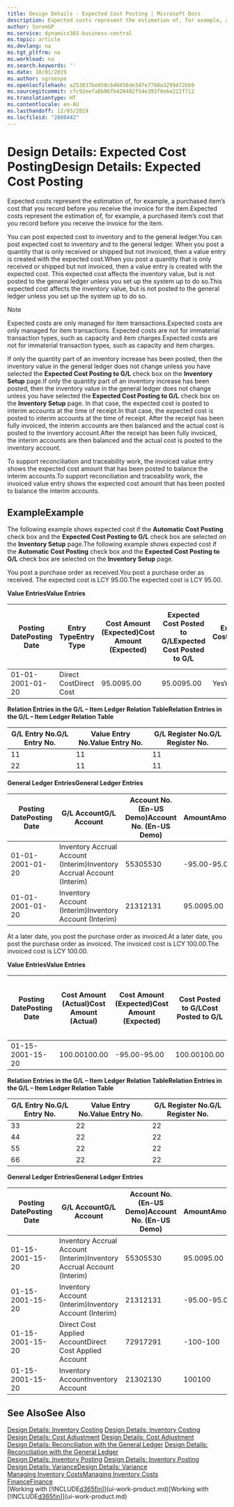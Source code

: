 ```yaml
---
title: Design Details - Expected Cost Posting | Microsoft Docs
description: Expected costs represent the estimation of, for example, a purchased item’s cost that you record before you receive the invoice for the item.
author: SorenGP
ms.service: dynamics365-business-central
ms.topic: article
ms.devlang: na
ms.tgt_pltfrm: na
ms.workload: na
ms.search.keywords: ''
ms.date: 10/01/2019
ms.author: sgroespe
ms.openlocfilehash: a253837be058cb46656de347e7798a3299472bb9
ms.sourcegitcommit: cfc92eefa8b06fb426482f54e393f0e6e222f712
ms.translationtype: HT
ms.contentlocale: en-AU
ms.lasthandoff: 12/03/2019
ms.locfileid: "2880442"
---
```

# <a name="design-details-expected-cost-posting"></a><span data-ttu-id="4f8ca-103">Design Details: Expected Cost Posting</span><span class="sxs-lookup"><span data-stu-id="4f8ca-103">Design Details: Expected Cost Posting</span></span>
<span data-ttu-id="4f8ca-104">Expected costs represent the estimation of, for example, a purchased item’s cost that you record before you receive the invoice for the item.</span><span class="sxs-lookup"><span data-stu-id="4f8ca-104">Expected costs represent the estimation of, for example, a purchased item’s cost that you record before you receive the invoice for the item.</span></span>  

 <span data-ttu-id="4f8ca-105">You can post expected cost to inventory and to the general ledger.</span><span class="sxs-lookup"><span data-stu-id="4f8ca-105">You can post expected cost to inventory and to the general ledger.</span></span> <span data-ttu-id="4f8ca-106">When you post a quantity that is only received or shipped but not invoiced, then a value entry is created with the expected cost.</span><span class="sxs-lookup"><span data-stu-id="4f8ca-106">When you post a quantity that is only received or shipped but not invoiced, then a value entry is created with the expected cost.</span></span> <span data-ttu-id="4f8ca-107">This expected cost affects the inventory value, but is not posted to the general ledger unless you set up the system up to do so.</span><span class="sxs-lookup"><span data-stu-id="4f8ca-107">This expected cost affects the inventory value, but is not posted to the general ledger unless you set up the system up to do so.</span></span>  

> [!NOTE]  
>  <span data-ttu-id="4f8ca-108">Expected costs are only managed for item transactions.</span><span class="sxs-lookup"><span data-stu-id="4f8ca-108">Expected costs are only managed for item transactions.</span></span> <span data-ttu-id="4f8ca-109">Expected costs are not for immaterial transaction types, such as capacity and item charges.</span><span class="sxs-lookup"><span data-stu-id="4f8ca-109">Expected costs are not for immaterial transaction types, such as capacity and item charges.</span></span>  

 <span data-ttu-id="4f8ca-110">If only the quantity part of an inventory increase has been posted, then the inventory value in the general ledger does not change unless you have selected the **Expected Cost Posting to G/L** check box on the **Inventory Setup** page.</span><span class="sxs-lookup"><span data-stu-id="4f8ca-110">If only the quantity part of an inventory increase has been posted, then the inventory value in the general ledger does not change unless you have selected the **Expected Cost Posting to G/L** check box on the **Inventory Setup** page.</span></span> <span data-ttu-id="4f8ca-111">In that case, the expected cost is posted to interim accounts at the time of receipt.</span><span class="sxs-lookup"><span data-stu-id="4f8ca-111">In that case, the expected cost is posted to interim accounts at the time of receipt.</span></span> <span data-ttu-id="4f8ca-112">After the receipt has been fully invoiced, the interim accounts are then balanced and the actual cost is posted to the inventory account.</span><span class="sxs-lookup"><span data-stu-id="4f8ca-112">After the receipt has been fully invoiced, the interim accounts are then balanced and the actual cost is posted to the inventory account.</span></span>  

 <span data-ttu-id="4f8ca-113">To support reconciliation and traceability work, the invoiced value entry shows the expected cost amount that has been posted to balance the interim accounts.</span><span class="sxs-lookup"><span data-stu-id="4f8ca-113">To support reconciliation and traceability work, the invoiced value entry shows the expected cost amount that has been posted to balance the interim accounts.</span></span>  

## <a name="example"></a><span data-ttu-id="4f8ca-114">Example</span><span class="sxs-lookup"><span data-stu-id="4f8ca-114">Example</span></span>  
 <span data-ttu-id="4f8ca-115">The following example shows expected cost if the **Automatic Cost Posting** check box and the **Expected Cost Posting to G/L** check box are selected on the **Inventory Setup** page.</span><span class="sxs-lookup"><span data-stu-id="4f8ca-115">The following example shows expected cost if the **Automatic Cost Posting** check box and the **Expected Cost Posting to G/L** check box are selected on the **Inventory Setup** page.</span></span>  

 <span data-ttu-id="4f8ca-116">You post a purchase order as received.</span><span class="sxs-lookup"><span data-stu-id="4f8ca-116">You post a purchase order as received.</span></span> <span data-ttu-id="4f8ca-117">The expected cost is LCY 95.00.</span><span class="sxs-lookup"><span data-stu-id="4f8ca-117">The expected cost is LCY 95.00.</span></span>  

 <span data-ttu-id="4f8ca-118">**Value Entries**</span><span class="sxs-lookup"><span data-stu-id="4f8ca-118">**Value Entries**</span></span>  

|<span data-ttu-id="4f8ca-119">Posting Date</span><span class="sxs-lookup"><span data-stu-id="4f8ca-119">Posting Date</span></span>|<span data-ttu-id="4f8ca-120">Entry Type</span><span class="sxs-lookup"><span data-stu-id="4f8ca-120">Entry Type</span></span>|<span data-ttu-id="4f8ca-121">Cost Amount (Expected)</span><span class="sxs-lookup"><span data-stu-id="4f8ca-121">Cost Amount (Expected)</span></span>|<span data-ttu-id="4f8ca-122">Expected Cost Posted to G/L</span><span class="sxs-lookup"><span data-stu-id="4f8ca-122">Expected Cost Posted to G/L</span></span>|<span data-ttu-id="4f8ca-123">Expected Cost</span><span class="sxs-lookup"><span data-stu-id="4f8ca-123">Expected Cost</span></span>|<span data-ttu-id="4f8ca-124">Item Ledger Entry No.</span><span class="sxs-lookup"><span data-stu-id="4f8ca-124">Item Ledger Entry No.</span></span>|<span data-ttu-id="4f8ca-125">Entry No.</span><span class="sxs-lookup"><span data-stu-id="4f8ca-125">Entry No.</span></span>|  
|------------------|----------------|------------------------------|----------------------------------|-------------------|---------------------------|---------------|  
|<span data-ttu-id="4f8ca-126">01-01-20</span><span class="sxs-lookup"><span data-stu-id="4f8ca-126">01-01-20</span></span>|<span data-ttu-id="4f8ca-127">Direct Cost</span><span class="sxs-lookup"><span data-stu-id="4f8ca-127">Direct Cost</span></span>|<span data-ttu-id="4f8ca-128">95.00</span><span class="sxs-lookup"><span data-stu-id="4f8ca-128">95.00</span></span>|<span data-ttu-id="4f8ca-129">95.00</span><span class="sxs-lookup"><span data-stu-id="4f8ca-129">95.00</span></span>|<span data-ttu-id="4f8ca-130">Yes</span><span class="sxs-lookup"><span data-stu-id="4f8ca-130">Yes</span></span>|<span data-ttu-id="4f8ca-131">1</span><span class="sxs-lookup"><span data-stu-id="4f8ca-131">1</span></span>|<span data-ttu-id="4f8ca-132">1</span><span class="sxs-lookup"><span data-stu-id="4f8ca-132">1</span></span>|  

 <span data-ttu-id="4f8ca-133">**Relation Entries in the G/L – Item Ledger Relation Table**</span><span class="sxs-lookup"><span data-stu-id="4f8ca-133">**Relation Entries in the G/L – Item Ledger Relation Table**</span></span>  

|<span data-ttu-id="4f8ca-134">G/L Entry No.</span><span class="sxs-lookup"><span data-stu-id="4f8ca-134">G/L Entry No.</span></span>|<span data-ttu-id="4f8ca-135">Value Entry No.</span><span class="sxs-lookup"><span data-stu-id="4f8ca-135">Value Entry No.</span></span>|<span data-ttu-id="4f8ca-136">G/L Register No.</span><span class="sxs-lookup"><span data-stu-id="4f8ca-136">G/L Register No.</span></span>|  
|--------------------|---------------------|-----------------------|  
|<span data-ttu-id="4f8ca-137">1</span><span class="sxs-lookup"><span data-stu-id="4f8ca-137">1</span></span>|<span data-ttu-id="4f8ca-138">1</span><span class="sxs-lookup"><span data-stu-id="4f8ca-138">1</span></span>|<span data-ttu-id="4f8ca-139">1</span><span class="sxs-lookup"><span data-stu-id="4f8ca-139">1</span></span>|  
|<span data-ttu-id="4f8ca-140">2</span><span class="sxs-lookup"><span data-stu-id="4f8ca-140">2</span></span>|<span data-ttu-id="4f8ca-141">1</span><span class="sxs-lookup"><span data-stu-id="4f8ca-141">1</span></span>|<span data-ttu-id="4f8ca-142">1</span><span class="sxs-lookup"><span data-stu-id="4f8ca-142">1</span></span>|  

 <span data-ttu-id="4f8ca-143">**General Ledger Entries**</span><span class="sxs-lookup"><span data-stu-id="4f8ca-143">**General Ledger Entries**</span></span>  

|<span data-ttu-id="4f8ca-144">Posting Date</span><span class="sxs-lookup"><span data-stu-id="4f8ca-144">Posting Date</span></span>|<span data-ttu-id="4f8ca-145">G/L Account</span><span class="sxs-lookup"><span data-stu-id="4f8ca-145">G/L Account</span></span>|<span data-ttu-id="4f8ca-146">Account No. (En-US Demo)</span><span class="sxs-lookup"><span data-stu-id="4f8ca-146">Account No. (En-US Demo)</span></span>|<span data-ttu-id="4f8ca-147">Amount</span><span class="sxs-lookup"><span data-stu-id="4f8ca-147">Amount</span></span>|<span data-ttu-id="4f8ca-148">Entry No.</span><span class="sxs-lookup"><span data-stu-id="4f8ca-148">Entry No.</span></span>|  
|------------------|------------------|---------------------------------|------------|---------------|  
|<span data-ttu-id="4f8ca-149">01-01-20</span><span class="sxs-lookup"><span data-stu-id="4f8ca-149">01-01-20</span></span>|<span data-ttu-id="4f8ca-150">Inventory Accrual Account (Interim)</span><span class="sxs-lookup"><span data-stu-id="4f8ca-150">Inventory Accrual Account (Interim)</span></span>|<span data-ttu-id="4f8ca-151">5530</span><span class="sxs-lookup"><span data-stu-id="4f8ca-151">5530</span></span>|<span data-ttu-id="4f8ca-152">-95.00</span><span class="sxs-lookup"><span data-stu-id="4f8ca-152">-95.00</span></span>|<span data-ttu-id="4f8ca-153">2</span><span class="sxs-lookup"><span data-stu-id="4f8ca-153">2</span></span>|  
|<span data-ttu-id="4f8ca-154">01-01-20</span><span class="sxs-lookup"><span data-stu-id="4f8ca-154">01-01-20</span></span>|<span data-ttu-id="4f8ca-155">Inventory Account (Interim)</span><span class="sxs-lookup"><span data-stu-id="4f8ca-155">Inventory Account (Interim)</span></span>|<span data-ttu-id="4f8ca-156">2131</span><span class="sxs-lookup"><span data-stu-id="4f8ca-156">2131</span></span>|<span data-ttu-id="4f8ca-157">95.00</span><span class="sxs-lookup"><span data-stu-id="4f8ca-157">95.00</span></span>|<span data-ttu-id="4f8ca-158">1</span><span class="sxs-lookup"><span data-stu-id="4f8ca-158">1</span></span>|  

 <span data-ttu-id="4f8ca-159">At a later date, you post the purchase order as invoiced.</span><span class="sxs-lookup"><span data-stu-id="4f8ca-159">At a later date, you post the purchase order as invoiced.</span></span> <span data-ttu-id="4f8ca-160">The invoiced cost is LCY 100.00.</span><span class="sxs-lookup"><span data-stu-id="4f8ca-160">The invoiced cost is LCY 100.00.</span></span>  

 <span data-ttu-id="4f8ca-161">**Value Entries**</span><span class="sxs-lookup"><span data-stu-id="4f8ca-161">**Value Entries**</span></span>  

|<span data-ttu-id="4f8ca-162">Posting Date</span><span class="sxs-lookup"><span data-stu-id="4f8ca-162">Posting Date</span></span>|<span data-ttu-id="4f8ca-163">Cost Amount (Actual)</span><span class="sxs-lookup"><span data-stu-id="4f8ca-163">Cost Amount (Actual)</span></span>|<span data-ttu-id="4f8ca-164">Cost Amount (Expected)</span><span class="sxs-lookup"><span data-stu-id="4f8ca-164">Cost Amount (Expected)</span></span>|<span data-ttu-id="4f8ca-165">Cost Posted to G/L</span><span class="sxs-lookup"><span data-stu-id="4f8ca-165">Cost Posted to G/L</span></span>|<span data-ttu-id="4f8ca-166">Expected Cost</span><span class="sxs-lookup"><span data-stu-id="4f8ca-166">Expected Cost</span></span>|<span data-ttu-id="4f8ca-167">Item Ledger Entry No.</span><span class="sxs-lookup"><span data-stu-id="4f8ca-167">Item Ledger Entry No.</span></span>|<span data-ttu-id="4f8ca-168">Entry No.</span><span class="sxs-lookup"><span data-stu-id="4f8ca-168">Entry No.</span></span>|  
|------------------|----------------------------|------------------------------|-------------------------|-------------------|---------------------------|---------------|  
|<span data-ttu-id="4f8ca-169">01-15-20</span><span class="sxs-lookup"><span data-stu-id="4f8ca-169">01-15-20</span></span>|<span data-ttu-id="4f8ca-170">100.00</span><span class="sxs-lookup"><span data-stu-id="4f8ca-170">100.00</span></span>|<span data-ttu-id="4f8ca-171">-95.00</span><span class="sxs-lookup"><span data-stu-id="4f8ca-171">-95.00</span></span>|<span data-ttu-id="4f8ca-172">100.00</span><span class="sxs-lookup"><span data-stu-id="4f8ca-172">100.00</span></span>|<span data-ttu-id="4f8ca-173">No</span><span class="sxs-lookup"><span data-stu-id="4f8ca-173">No</span></span>|<span data-ttu-id="4f8ca-174">1</span><span class="sxs-lookup"><span data-stu-id="4f8ca-174">1</span></span>|<span data-ttu-id="4f8ca-175">2</span><span class="sxs-lookup"><span data-stu-id="4f8ca-175">2</span></span>|  

 <span data-ttu-id="4f8ca-176">**Relation Entries in the G/L – Item Ledger Relation Table**</span><span class="sxs-lookup"><span data-stu-id="4f8ca-176">**Relation Entries in the G/L – Item Ledger Relation Table**</span></span>  

|<span data-ttu-id="4f8ca-177">G/L Entry No.</span><span class="sxs-lookup"><span data-stu-id="4f8ca-177">G/L Entry No.</span></span>|<span data-ttu-id="4f8ca-178">Value Entry No.</span><span class="sxs-lookup"><span data-stu-id="4f8ca-178">Value Entry No.</span></span>|<span data-ttu-id="4f8ca-179">G/L Register No.</span><span class="sxs-lookup"><span data-stu-id="4f8ca-179">G/L Register No.</span></span>|  
|--------------------|---------------------|-----------------------|  
|<span data-ttu-id="4f8ca-180">3</span><span class="sxs-lookup"><span data-stu-id="4f8ca-180">3</span></span>|<span data-ttu-id="4f8ca-181">2</span><span class="sxs-lookup"><span data-stu-id="4f8ca-181">2</span></span>|<span data-ttu-id="4f8ca-182">2</span><span class="sxs-lookup"><span data-stu-id="4f8ca-182">2</span></span>|  
|<span data-ttu-id="4f8ca-183">4</span><span class="sxs-lookup"><span data-stu-id="4f8ca-183">4</span></span>|<span data-ttu-id="4f8ca-184">2</span><span class="sxs-lookup"><span data-stu-id="4f8ca-184">2</span></span>|<span data-ttu-id="4f8ca-185">2</span><span class="sxs-lookup"><span data-stu-id="4f8ca-185">2</span></span>|  
|<span data-ttu-id="4f8ca-186">5</span><span class="sxs-lookup"><span data-stu-id="4f8ca-186">5</span></span>|<span data-ttu-id="4f8ca-187">2</span><span class="sxs-lookup"><span data-stu-id="4f8ca-187">2</span></span>|<span data-ttu-id="4f8ca-188">2</span><span class="sxs-lookup"><span data-stu-id="4f8ca-188">2</span></span>|  
|<span data-ttu-id="4f8ca-189">6</span><span class="sxs-lookup"><span data-stu-id="4f8ca-189">6</span></span>|<span data-ttu-id="4f8ca-190">2</span><span class="sxs-lookup"><span data-stu-id="4f8ca-190">2</span></span>|<span data-ttu-id="4f8ca-191">2</span><span class="sxs-lookup"><span data-stu-id="4f8ca-191">2</span></span>|  

 <span data-ttu-id="4f8ca-192">**General Ledger Entries**</span><span class="sxs-lookup"><span data-stu-id="4f8ca-192">**General Ledger Entries**</span></span>  

|<span data-ttu-id="4f8ca-193">Posting Date</span><span class="sxs-lookup"><span data-stu-id="4f8ca-193">Posting Date</span></span>|<span data-ttu-id="4f8ca-194">G/L Account</span><span class="sxs-lookup"><span data-stu-id="4f8ca-194">G/L Account</span></span>|<span data-ttu-id="4f8ca-195">Account No. (En-US Demo)</span><span class="sxs-lookup"><span data-stu-id="4f8ca-195">Account No. (En-US Demo)</span></span>|<span data-ttu-id="4f8ca-196">Amount</span><span class="sxs-lookup"><span data-stu-id="4f8ca-196">Amount</span></span>|<span data-ttu-id="4f8ca-197">Entry No.</span><span class="sxs-lookup"><span data-stu-id="4f8ca-197">Entry No.</span></span>|  
|------------------|------------------|---------------------------------|------------|---------------|  
|<span data-ttu-id="4f8ca-198">01-15-20</span><span class="sxs-lookup"><span data-stu-id="4f8ca-198">01-15-20</span></span>|<span data-ttu-id="4f8ca-199">Inventory Accrual Account (Interim)</span><span class="sxs-lookup"><span data-stu-id="4f8ca-199">Inventory Accrual Account (Interim)</span></span>|<span data-ttu-id="4f8ca-200">5530</span><span class="sxs-lookup"><span data-stu-id="4f8ca-200">5530</span></span>|<span data-ttu-id="4f8ca-201">95.00</span><span class="sxs-lookup"><span data-stu-id="4f8ca-201">95.00</span></span>|<span data-ttu-id="4f8ca-202">4</span><span class="sxs-lookup"><span data-stu-id="4f8ca-202">4</span></span>|  
|<span data-ttu-id="4f8ca-203">01-15-20</span><span class="sxs-lookup"><span data-stu-id="4f8ca-203">01-15-20</span></span>|<span data-ttu-id="4f8ca-204">Inventory Account (Interim)</span><span class="sxs-lookup"><span data-stu-id="4f8ca-204">Inventory Account (Interim)</span></span>|<span data-ttu-id="4f8ca-205">2131</span><span class="sxs-lookup"><span data-stu-id="4f8ca-205">2131</span></span>|<span data-ttu-id="4f8ca-206">-95.00</span><span class="sxs-lookup"><span data-stu-id="4f8ca-206">-95.00</span></span>|<span data-ttu-id="4f8ca-207">3</span><span class="sxs-lookup"><span data-stu-id="4f8ca-207">3</span></span>|  
|<span data-ttu-id="4f8ca-208">01-15-20</span><span class="sxs-lookup"><span data-stu-id="4f8ca-208">01-15-20</span></span>|<span data-ttu-id="4f8ca-209">Direct Cost Applied Account</span><span class="sxs-lookup"><span data-stu-id="4f8ca-209">Direct Cost Applied Account</span></span>|<span data-ttu-id="4f8ca-210">7291</span><span class="sxs-lookup"><span data-stu-id="4f8ca-210">7291</span></span>|<span data-ttu-id="4f8ca-211">-100</span><span class="sxs-lookup"><span data-stu-id="4f8ca-211">-100</span></span>|<span data-ttu-id="4f8ca-212">6</span><span class="sxs-lookup"><span data-stu-id="4f8ca-212">6</span></span>|  
|<span data-ttu-id="4f8ca-213">01-15-20</span><span class="sxs-lookup"><span data-stu-id="4f8ca-213">01-15-20</span></span>|<span data-ttu-id="4f8ca-214">Inventory Account</span><span class="sxs-lookup"><span data-stu-id="4f8ca-214">Inventory Account</span></span>|<span data-ttu-id="4f8ca-215">2130</span><span class="sxs-lookup"><span data-stu-id="4f8ca-215">2130</span></span>|<span data-ttu-id="4f8ca-216">100</span><span class="sxs-lookup"><span data-stu-id="4f8ca-216">100</span></span>|<span data-ttu-id="4f8ca-217">5</span><span class="sxs-lookup"><span data-stu-id="4f8ca-217">5</span></span>|  

## <a name="see-also"></a><span data-ttu-id="4f8ca-218">See Also</span><span class="sxs-lookup"><span data-stu-id="4f8ca-218">See Also</span></span>
 <span data-ttu-id="4f8ca-219">[Design Details: Inventory Costing](design-details-inventory-costing.md) </span><span class="sxs-lookup"><span data-stu-id="4f8ca-219">[Design Details: Inventory Costing](design-details-inventory-costing.md) </span></span>  
 <span data-ttu-id="4f8ca-220">[Design Details: Cost Adjustment](design-details-cost-adjustment.md) </span><span class="sxs-lookup"><span data-stu-id="4f8ca-220">[Design Details: Cost Adjustment](design-details-cost-adjustment.md) </span></span>  
 <span data-ttu-id="4f8ca-221">[Design Details: Reconciliation with the General Ledger](design-details-reconciliation-with-the-general-ledger.md) </span><span class="sxs-lookup"><span data-stu-id="4f8ca-221">[Design Details: Reconciliation with the General Ledger](design-details-reconciliation-with-the-general-ledger.md) </span></span>  
 <span data-ttu-id="4f8ca-222">[Design Details: Inventory Posting](design-details-inventory-posting.md) </span><span class="sxs-lookup"><span data-stu-id="4f8ca-222">[Design Details: Inventory Posting](design-details-inventory-posting.md) </span></span>  
 [<span data-ttu-id="4f8ca-223">Design Details: Variance</span><span class="sxs-lookup"><span data-stu-id="4f8ca-223">Design Details: Variance</span></span>](design-details-variance.md)  
 [<span data-ttu-id="4f8ca-224">Managing Inventory Costs</span><span class="sxs-lookup"><span data-stu-id="4f8ca-224">Managing Inventory Costs</span></span>](finance-manage-inventory-costs.md)  
 [<span data-ttu-id="4f8ca-225">Finance</span><span class="sxs-lookup"><span data-stu-id="4f8ca-225">Finance</span></span>](finance.md)  
 <span data-ttu-id="4f8ca-226">[Working with [!INCLUDE[d365fin](includes/d365fin_md.md)]](ui-work-product.md)</span><span class="sxs-lookup"><span data-stu-id="4f8ca-226">[Working with [!INCLUDE[d365fin](includes/d365fin_md.md)]](ui-work-product.md)</span></span>
